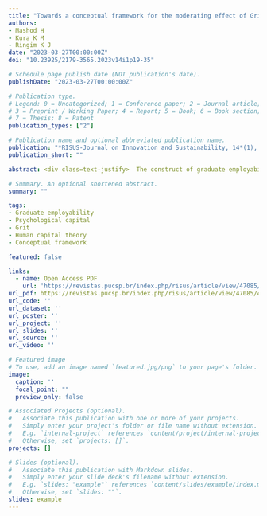 ```yaml
---
title: "Towards a conceptual framework for the moderating effect of Grit on the relationship between Psychological Capital and Graduate Employability"
authors:
- Mashod H
- Kura K M
- Ringim K J
date: "2023-03-27T00:00:00Z"
doi: "10.23925/2179-3565.2023v14i1p19-35"

# Schedule page publish date (NOT publication's date).
publishDate: "2023-03-27T00:00:00Z"

# Publication type.
# Legend: 0 = Uncategorized; 1 = Conference paper; 2 = Journal article;
# 3 = Preprint / Working Paper; 4 = Report; 5 = Book; 6 = Book section;
# 7 = Thesis; 8 = Patent
publication_types: ["2"]

# Publication name and optional abbreviated publication name.
publication: "*RISUS-Journal on Innovation and Sustainability, 14*(1), 19-35"
publication_short: ""

abstract: <div class=text-justify>  The construct of graduate employability (GE) has received a considerable attention from researchers and policy makers because of its importance in attaining the national economic agenda. Human resource management researchers have identified and examined several antecedents of employability. To date, some of the factors that have been considered include soft skills, communication skills and problem-solving skills, among others. Despite this research efforts, only few studies have attempted to consider the influence of psychological capital (PsyCap) on GE. Even if any, they have reported conflicting findings. Therefore, a moderating variable is suggested. This paper proposes grit as potential moderator on the relationship between PsyCap and graduate employability. </div>

# Summary. An optional shortened abstract.
summary: ""

tags:
- Graduate employability
- Psychological capital
- Grit
- Human capital theory
- Conceptual framework

featured: false

links:
  - name: Open Access PDF
    url: 'https://revistas.pucsp.br/index.php/risus/article/view/47085/41782'
url_pdf: https://revistas.pucsp.br/index.php/risus/article/view/47085/41782
url_code: ''
url_dataset: ''
url_poster: ''
url_project: ''
url_slides: ''
url_source: ''
url_video: ''

# Featured image
# To use, add an image named `featured.jpg/png` to your page's folder. 
image:
  caption: ''
  focal_point: ""
  preview_only: false

# Associated Projects (optional).
#   Associate this publication with one or more of your projects.
#   Simply enter your project's folder or file name without extension.
#   E.g. `internal-project` references `content/project/internal-project/index.md`.
#   Otherwise, set `projects: []`.
projects: []

# Slides (optional).
#   Associate this publication with Markdown slides.
#   Simply enter your slide deck's filename without extension.
#   E.g. `slides: "example"` references `content/slides/example/index.md`.
#   Otherwise, set `slides: ""`.
slides: example
---
```

